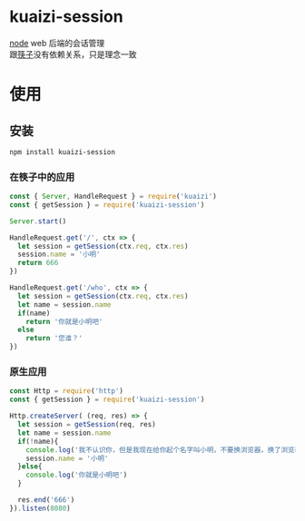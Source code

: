 # kuaizi-session
[node](https://nodejs.org/en/) web 后端的会话管理  
跟[筷子](https://github.com/daGaiGuanYu/kuaizi)没有依赖关系，只是理念一致  

# 使用
## 安装
```bash
npm install kuaizi-session
```

### 在筷子中的应用
```javascript
const { Server, HandleRequest } = require('kuaizi')
const { getSession } = require('kuaizi-session')

Server.start()

HandleRequest.get('/', ctx => {
  let session = getSession(ctx.req, ctx.res)
  session.name = '小明'
  return 666
})

HandleRequest.get('/who', ctx => {
  let session = getSession(ctx.req, ctx.res)
  let name = session.name
  if(name)
    return '你就是小明吧'
  else
    return '您谁？'
})
```
### 原生应用
```javascript
const Http = require('http')
const { getSession } = require('kuaizi-session')

Http.createServer( (req, res) => {
  let session = getSession(req, res)
  let name = session.name
  if(!name){
    console.log('我不认识你，但是我现在给你起个名字叫小明，不要换浏览器，换了浏览器我又不认识你了')
    session.name = '小明'
  }else{
    console.log('你就是小明吧')
  }

  res.end('666')
}).listen(8080)
```
